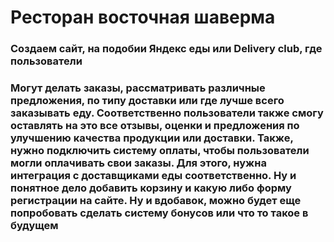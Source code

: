 # Ресторан восточная шаверма

### Создаем сайт, на подобии Яндекс еды или  Delivery club, где пользователи
### Могут делать заказы, рассматривать различные предложения, по типу доставки или где лучше всего заказывать еду. Соответственно пользователи также смогу оставлять на это все отзывы, оценки и предложения по улучшению качества продукции или доставки. Также, нужно подключить систему оплаты, чтобы пользователи могли оплачивать свои заказы. Для этого, нужна интеграция с доставщиками еды соответственно. Ну и понятное дело добавить корзину и какую либо форму регистрации на сайте. Ну и вдобавок, можно будет еще попробовать сделать систему бонусов или что то такое в будущем
